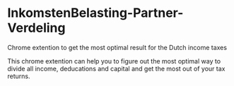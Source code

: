 # InkomstenBelasting-Partner-Verdeling

Chrome extention to get the most optimal result for the Dutch income taxes

This chrome extention can help you to figure out the most optimal way to divide all income, deducations and capital and get the most out of your tax returns.